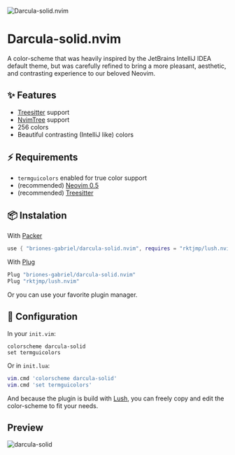 ![Darcula-solid.nvim](https://raw.githubusercontent.com/briones-gabriel/darcula-solid.nvim/main/resources/darcula-solid-logo.png)
# Darcula-solid.nvim
A color-scheme that was heavily inspired by the JetBrains IntelliJ IDEA default theme, but was carefully refined to bring a more pleasant, aesthetic, and contrasting experience to our beloved Neovim.

## ✨ Features
* [Treesitter](https://github.com/nvim-treesitter/nvim-treesitter) support
* [NvimTree](https://github.com/kyazdani42/nvim-tree.lua) support
* 256 colors
* Beautiful contrasting (IntelliJ like) colors

## ⚡ Requirements
* `termguicolors` enabled for true color support
* (recommended) [Neovim 0.5](https://github.com/neovim/neovim/releases)
* (recommended) [Treesitter](https://github.com/nvim-treesitter/nvim-treesitter)

## 📦 Instalation
With [Packer](https://github.com/wbthomason/packer.nvim)
```lua
use { "briones-gabriel/darcula-solid.nvim", requires = "rktjmp/lush.nvim" }
```
With [Plug](https://github.com/junegunn/vim-plug)
```lua
Plug "briones-gabriel/darcula-solid.nvim"
Plug "rktjmp/lush.nvim"
```
Or you can use your favorite plugin manager.

## 🔧 Configuration
In your `init.vim`:
```vim
colorscheme darcula-solid
set termguicolors
```

Or in `init.lua`:
```lua
vim.cmd 'colorscheme darcula-solid'
vim.cmd 'set termguicolors'
```
And because the plugin is build with [Lush](https://github.com/rktjmp/lush.nvim), you can freely copy and edit the color-scheme to fit your needs.

## Preview
![darcula-solid](https://raw.githubusercontent.com/briones-gabriel/darcula-solid.nvim/main/resources/darcula-solid-example.png)

